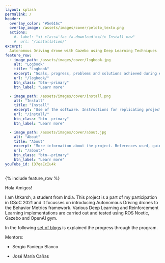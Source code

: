 ```yaml
---
layout: splash
permalink: /
header:
  overlay_color: "#5e616c"
  overlay_image: /assets/images/cover/peloto_texto.png
  actions:
    #- label: "<i class='fas fa-download'></i> Install now"
    #  url: "/installation/"
excerpt: 
  Autonomous Driving drone with Gazebo using Deep Learning Techniques
feature_row:
  - image_path: /assets/images/cover/logbook.jpg
    alt: "Logbook"
    title: "Logbook"
    excerpt: "Goals, progress, problems and solutions achieved during development"
    url: "/logbook/"
    btn_class: "btn--primary"
    btn_label: "Learn more"

  - image_path: /assets/images/cover/install.png
    alt: "Install"
    title: "Install"
    excerpt: "Use of the software. Instructions for replicating project content."
    url: "/install/"
    btn_class: "btn--primary"
    btn_label: "Learn more"

  - image_path: /assets/images/cover/about.jpg
    alt: "About"
    title: "About"
    excerpt: "More information about the project. References used, guides, articles, etc."
    url: "/about/"
    btn_class: "btn--primary"
    btn_label: "Learn more"   
youTube_id: ID7qaEcIu4k
---
```


{% include feature_row %}

Hola Amigos!

I am Utkarsh, a student from India. This project is a part of my participation in GSoC 2021 and it focusses on introducing Autonomous Driving drones to the Behavior Metrics framework. Various Deep Learning and Reinforcement Learning implementations are carried out and tested using ROS Noetic, Gazebo and OpenAI gym.

In the following [set of blogs](https://theroboticsclub.github.io/gsoc2021-Utkarsh_Mishra/logbook/) is explained the progress through the program.

Mentors:

* Sergio Paniego Blanco

* José María Cañas